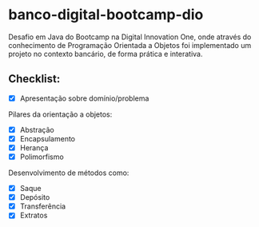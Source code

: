 # banco-digital-bootcamp-dio

Desafio em Java do Bootcamp na Digital Innovation One, onde através do conhecimento de Programação Orientada a Objetos foi implementado um projeto no contexto bancário, de forma prática e interativa. 

## Checklist:

- [x] Apresentação sobre domínio/problema

Pilares da orientação a objetos: 
- [x] Abstração
- [x] Encapsulamento
- [x] Herança 
- [x] Polimorfismo

Desenvolvimento de métodos como:
- [x] Saque
- [x] Depósito
- [x] Transferência 
- [x] Extratos
